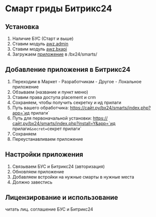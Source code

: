 # Смарт гриды Битрикс24

## Установка
1. Наличие БУС (Старт и выше)
2. Ставим модуль [awz.admin](https://github.com/zahalski/awz.admin)
3. Ставим модуль [awz.bxapi](https://github.com/zahalski/awz.bxapi)
4. Загружаем [приложение](https://github.com/zahalski/bx24.smarts.app) в /bx24/smarts/

## Добавление приложения в Битрикс24
1. Переходим в Маркет - Разработчикам - Другое - Локальное приложение
2. Обзываем (название и пункт меню)
3. Ставим права доступа placement и crm
4. Сохраняем, чтобы получить секретку и ид прилаги
5. Путь вашего обработчика: https://сайт.ру/bx24/smarts/index.php?app=`ид прилаги`
6. Путь для первоначальной установки: https://сайт.ру/bx24/smarts/index.php?install=Y&app=`ид прилаги`&secret=`секрет прилаги`
7. Сохраняем
8. Переустанавливаем приложение

## Настройки приложения
1. Связываем БУС и Битрикс24 (авторизация)
2. Обновляем приложение
3. Добавляем встройки на нужные смарты в нужные места
4. Должно завестись

## Лицензирование и использование
читать лиц. соглашение БУС и Битрикс24